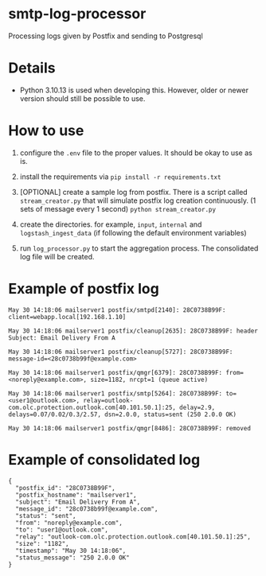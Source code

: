 # smtp-log-processor
Processing logs given by Postfix and sending to Postgresql

# Details
- Python 3.10.13 is used when developing this. However, older or newer version should still be possible to use.

# How to use
1. configure the `.env` file to the proper values. It should be okay to use as is.

2. install the requirements via `pip install -r requirements.txt`

3. [OPTIONAL] create a sample log from postfix. There is a script called `stream_creator.py` that will simulate postfix log creation continuously. (1 sets of message every 1 second) `python stream_creator.py`

4. create the directories. for example, `input`, `internal` and `logstash_ingest_data` (if following the default environment variables)

5. run `log_processor.py` to start the aggregation process. The consolidated log file will be created.

# Example of postfix log
```
May 30 14:18:06 mailserver1 postfix/smtpd[2140]: 28C0738B99F: client=webapp.local[192.168.1.10]

May 30 14:18:06 mailserver1 postfix/cleanup[2635]: 28C0738B99F: header Subject: Email Delivery From A

May 30 14:18:06 mailserver1 postfix/cleanup[5727]: 28C0738B99F: message-id=<28c0738b99f@example.com>

May 30 14:18:06 mailserver1 postfix/qmgr[6379]: 28C0738B99F: from=<noreply@example.com>, size=1182, nrcpt=1 (queue active)

May 30 14:18:06 mailserver1 postfix/smtp[5264]: 28C0738B99F: to=<user1@outlook.com>, relay=outlook-com.olc.protection.outlook.com[40.101.50.1]:25, delay=2.9, delays=0.07/0.02/0.3/2.57, dsn=2.0.0, status=sent (250 2.0.0 OK)

May 30 14:18:06 mailserver1 postfix/qmgr[8486]: 28C0738B99F: removed
```

# Example of consolidated log
```
{
  "postfix_id": "28C0738B99F",
  "postfix_hostname": "mailserver1",
  "subject": "Email Delivery From A",
  "message_id": "28c0738b99f@example.com",
  "status": "sent",
  "from": "noreply@example.com",
  "to": "user1@outlook.com",
  "relay": "outlook-com.olc.protection.outlook.com[40.101.50.1]:25",
  "size": "1182",
  "timestamp": "May 30 14:18:06",
  "status_message": "250 2.0.0 OK"
}
```